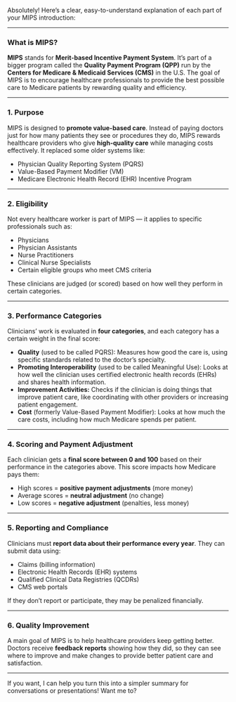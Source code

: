 Absolutely! Here’s a clear, easy-to-understand explanation of each part of your MIPS introduction:

---

### What is MIPS?

**MIPS** stands for **Merit-based Incentive Payment System**. It’s part of a bigger program called the **Quality Payment Program (QPP)** run by the **Centers for Medicare & Medicaid Services (CMS)** in the U.S. The goal of MIPS is to encourage healthcare professionals to provide the best possible care to Medicare patients by rewarding quality and efficiency.

---

### 1. Purpose

MIPS is designed to **promote value-based care**. Instead of paying doctors just for how many patients they see or procedures they do, MIPS rewards healthcare providers who give **high-quality care** while managing costs effectively.
It replaced some older systems like:

* Physician Quality Reporting System (PQRS)
* Value-Based Payment Modifier (VM)
* Medicare Electronic Health Record (EHR) Incentive Program

---

### 2. Eligibility

Not every healthcare worker is part of MIPS — it applies to specific professionals such as:

* Physicians
* Physician Assistants
* Nurse Practitioners
* Clinical Nurse Specialists
* Certain eligible groups who meet CMS criteria

These clinicians are judged (or scored) based on how well they perform in certain categories.

---

### 3. Performance Categories

Clinicians’ work is evaluated in **four categories**, and each category has a certain weight in the final score:

* **Quality** (used to be called PQRS): Measures how good the care is, using specific standards related to the doctor’s specialty.
* **Promoting Interoperability** (used to be called Meaningful Use): Looks at how well the clinician uses certified electronic health records (EHRs) and shares health information.
* **Improvement Activities:** Checks if the clinician is doing things that improve patient care, like coordinating with other providers or increasing patient engagement.
* **Cost** (formerly Value-Based Payment Modifier): Looks at how much the care costs, including how much Medicare spends per patient.

---

### 4. Scoring and Payment Adjustment

Each clinician gets a **final score between 0 and 100** based on their performance in the categories above. This score impacts how Medicare pays them:

* High scores = **positive payment adjustments** (more money)
* Average scores = **neutral adjustment** (no change)
* Low scores = **negative adjustment** (penalties, less money)

---

### 5. Reporting and Compliance

Clinicians must **report data about their performance every year**. They can submit data using:

* Claims (billing information)
* Electronic Health Records (EHR) systems
* Qualified Clinical Data Registries (QCDRs)
* CMS web portals

If they don’t report or participate, they may be penalized financially.

---

### 6. Quality Improvement

A main goal of MIPS is to help healthcare providers keep getting better. Doctors receive **feedback reports** showing how they did, so they can see where to improve and make changes to provide better patient care and satisfaction.

---

If you want, I can help you turn this into a simpler summary for conversations or presentations! Want me to?
